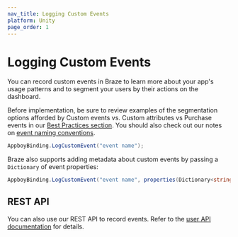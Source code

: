 ```yaml
---
nav_title: Logging Custom Events
platform: Unity
page_order: 1
---
```

# Logging Custom Events

You can record custom events in Braze to learn more about your app's usage patterns and to segment your users by their actions on the dashboard.

Before implementation, be sure to review examples of the segmentation options afforded by Custom events vs. Custom attributes vs Purchase events in our [Best Practices section][4]. You should also check out our notes on [event naming conventions]({{site.baseurl}}/user_guide/data_and_analytics/custom_data/event_naming_conventions/).

```csharp
AppboyBinding.LogCustomEvent("event name");
```

Braze also supports adding metadata about custom events by passing a `Dictionary` of event properties:

```csharp
AppboyBinding.LogCustomEvent("event name", properties(Dictionary<string, object>));
```

## REST API

You can also use our REST API to record events. Refer to the [user API documentation][5] for details.

[4]: {{site.baseurl}}/developer_guide/platform_wide/analytics_overview/#best-practices
[5]: {{site.baseurl}}/developer_guide/rest_api/user_data/#user-data
